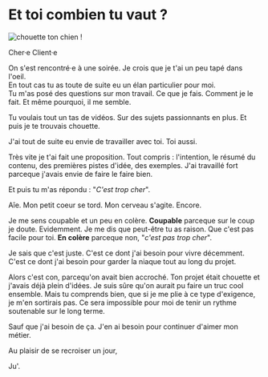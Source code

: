 # Et toi combien tu vaut ? 

![chouette ton chien !](https://github.com/Julia-barbelane/reflexions/blob/master/photos/et-toi-combien-tu-vaut-ok.png)

Cher·e Client·e

On s'est rencontré·e à une soirée. Je crois que je t'ai un peu tapé dans l'oeil.   
En tout cas tu as toute de suite eu un élan particulier pour moi.  
Tu m'as posé des questions sur mon travail. Ce que je fais. Comment je le fait. Et même pourquoi, il me semble. 

Tu voulais tout un tas de vidéos. Sur des sujets passionnants en plus. Et puis je te trouvais chouette. 

J'ai tout de suite eu envie de travailler avec toi. Toi aussi. 

Très vite je t'ai fait une proposition. Tout compris : l'intention, le résumé du contenu, des premières pistes d'idée, des exemples. J'ai travaillé fort parceque j'avais envie de faire le faire bien. 

Et puis tu m'as répondu : "*C'est trop cher*". 

Aîe. Mon petit coeur se tord. Mon cerveau s'agite. Encore.

Je me sens coupable et un peu en colère. **Coupable** parceque sur le coup je doute. Evidemment. Je me dis que peut-être tu as raison. Que c'est pas facile pour toi. **En colère** parceque non, "*c'est pas trop cher*". 

Je sais que c'est juste. C'est ce dont j'ai besoin pour vivre décemment. C'est ce dont j'ai besoin pour garder la niaque tout au long du projet. 

Alors c'est con, parcequ'on avait bien accroché. Ton projet était chouette et j'avais déjà plein d'idées. Je suis sûre qu'on aurait pu faire un truc cool ensemble. Mais tu comprends bien, que si je me plie à ce type d'exigence, je m'en sortirais pas. Ce sera impossible pour moi de tenir un rythme soutenable sur le long terme.

Sauf que j'ai besoin de ça. J'en ai besoin pour continuer d'aimer mon métier.

Au plaisir de se recroiser un jour, 

Ju'.
